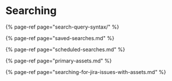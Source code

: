 # Searching

{% page-ref page="search-query-syntax/" %}

{% page-ref page="saved-searches.md" %}

{% page-ref page="scheduled-searches.md" %}

{% page-ref page="primary-assets.md" %}

{% page-ref page="searching-for-jira-issues-with-assets.md" %}



